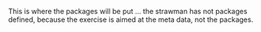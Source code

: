 This is where the packages will be put ... the strawman has not packages defined, because the exercise is aimed at the meta data, not the packages.
